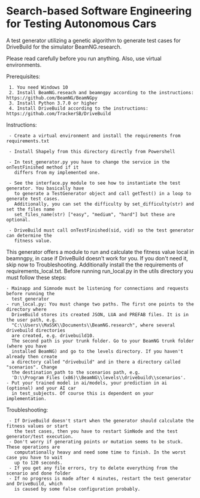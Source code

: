 # Search-based Software Engineering for Testing Autonomous Cars

A test generator utilizing a genetic algorithm to generate test cases for DriveBuild
for the simulator BeamNG.research.

Please read carefully before you run anything. Also, use virtual environments.

Prerequisites:

     1. You need Windows 10
     2. Install BeamNG.reseach and beamngpy according to the instructions: https://github.com/BeamNG/BeamNGpy
     3. Install Python 3.7.0 or higher
     4. Install DriveBuild according to the instructions: https://github.com/TrackerSB/DriveBuild
     

Instructions:

     - Create a virtual environment and install the requirements from requirements.txt
     
     - Install Shapely from this directory directly from Powershell
   
     - In test_generator.py you have to change the service in the onTestFinished method if it 
       differs from my implemented one.
       
     - See the interface.py module to see how to instantiate the test generator. You basically have
       to generate a TestGenerator object and call getTest() in a loop to generate test cases.
       Additionally, you can set the difficulty by set_difficulty(str) and set the files name
       set_files_name(str) ["easy", "medium", "hard"] but these are optional.
       
     - DriveBuild must call onTestFinished(sid, vid) so the test generator can determine the 
       fitness value.
       
This generator offers a module to run and calculate the fitness value local in beamngpy, in case if
DriveBuild doesn't work for you. If you don't need it, skip now to Troubleshooting.
Additionally install the the requirements of requirements_local.txt. Before running run_local.py in
the utils directory you must follow these steps:
       
    - Mainapp and Simnode must be listening for connections and requests before running the
      test generator
    - run_local.py: You must change two paths. The first one points to the directory where
      DriveBuild stores its created JSON, LUA and PREFAB files. It is in the user path, e.g.
      "C:\\Users\\MaSSK\\Documents\\BeamNG.research", where several drivebuild directories
      are created, e.g. drivebuild10.
      The second path is your trunk folder. Go to your BeamNG trunk folder (where you have
      installed BeamNG) and go to the levels directory. If you haven't already then create
      a directory called "drivebuild" and in there a directory called "scenarios". Change
      the destination_path to the scenarios path, e.g. 
      'D:\\Program Files (x86)\\BeamNG\\levels\\drivebuild\\scenarios'. 
    - Put your trained model in ai/models, your prediction in ai (optional) and your AI car
      in test_subjects. Of course this is dependent on your implementation.
    
    
Troubleshooting:

     - If DriveBuild doesn't start when the generator should calculate the fitness values or start
       the test cases, then you have to restart SimNode and the test generator/test execution.
     - Don't worry if generating points or mutation seems to be stuck. These operations are
       computationally heavy and need some time to finish. In the worst case you have to wait
       up to 120 seconds.
     - If you get any file errors, try to delete everything from the scenario and done folder
     - If no progress is made after 4 minutes, restart the test generator and DriveBuild, which
       is caused by some false configuration probably.
   
    
